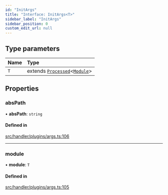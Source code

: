 ```yaml
---
id: "InitArgs"
title: "Interface: InitArgs<T>"
sidebar_label: "InitArgs"
sidebar_position: 0
custom_edit_url: null
---
```


## Type parameters

| Name | Type |
| :------ | :------ |
| `T` | extends [`Processed`](../modules.md#processed)<[`Module`](Module.md)\> |

## Properties

### absPath

• **absPath**: `string`

#### Defined in

[src/handler/plugins/args.ts:106](https://github.com/sern-handler/handler/blob/33f1446/src/handler/plugins/args.ts#L106)

___

### module

• **module**: `T`

#### Defined in

[src/handler/plugins/args.ts:105](https://github.com/sern-handler/handler/blob/33f1446/src/handler/plugins/args.ts#L105)
